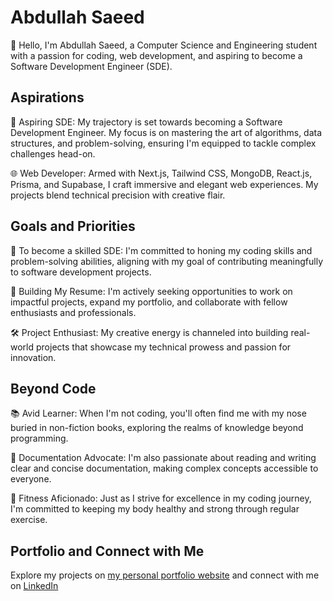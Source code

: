 # Abdullah Saeed

👋 Hello, I'm Abdullah Saeed, a Computer Science and Engineering student with a passion for coding, web development, and aspiring to become a Software Development Engineer (SDE).

## Aspirations

🚀 Aspiring SDE: My trajectory is set towards becoming a Software Development Engineer. My focus is on mastering the art of algorithms, data structures, and problem-solving, ensuring I'm equipped to tackle complex challenges head-on.

🌐 Web Developer: Armed with Next.js, Tailwind CSS, MongoDB, React.js, Prisma, and Supabase, I craft immersive and elegant web experiences. My projects blend technical precision with creative flair.

## Goals and Priorities

🎯 To become a skilled SDE: I'm committed to honing my coding skills and problem-solving abilities, aligning with my goal of contributing meaningfully to software development projects.

📜 Building My Resume: I'm actively seeking opportunities to work on impactful projects, expand my portfolio, and collaborate with fellow enthusiasts and professionals.

🛠️ Project Enthusiast: My creative energy is channeled into building real-world projects that showcase my technical prowess and passion for innovation.

## Beyond Code

📚 Avid Learner: When I'm not coding, you'll often find me with my nose buried in non-fiction books, exploring the realms of knowledge beyond programming.

📝 Documentation Advocate: I'm also passionate about reading and writing clear and concise documentation, making complex concepts accessible to everyone.

💪 Fitness Aficionado: Just as I strive for excellence in my coding journey, I'm committed to keeping my body healthy and strong through regular exercise.

## Portfolio and Connect with Me

Explore my projects on [my personal portfolio website](https://portfolio-eight-zeta-54.vercel.app) and connect with me on [LinkedIn](https://linkedin.com/in/abdullah-saeed1211) 
